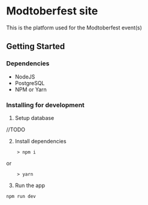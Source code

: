 # Modtoberfest site

This is the platform used for the Modtoberfest event(s)

## Getting Started

### Dependencies

- NodeJS
- PostgreSQL
- NPM or Yarn

### Installing for development

1. Setup database

//TODO

2. Install dependencies

```console
    > npm i
```

or

```console
    > yarn
```

3. Run the app

```console
npm run dev
```
